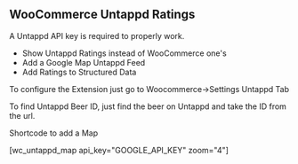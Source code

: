 ## WooCommerce Untappd Ratings

A Untappd API key is required to properly work.

* Show Untappd Ratings instead of WooCommerce one's
* Add a Google Map Untappd Feed
* Add Ratings to Structured Data

To configure the Extension just go to Woocommerce->Settings Untappd Tab

To find Untappd Beer ID, just find the beer on Untappd and take the ID from the url.



Shortcode to add a Map

[wc_untappd_map api_key="GOOGLE_API_KEY" zoom="4"]

